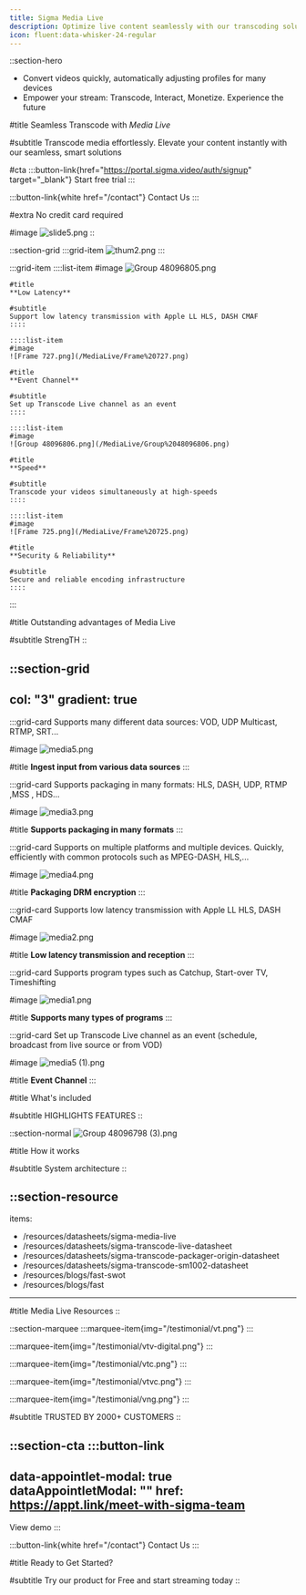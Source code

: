 ```yaml
---
title: Sigma Media Live
description: Optimize live content seamlessly with our transcoding solution.
icon: fluent:data-whisker-24-regular
---
```


::section-hero
- Convert videos quickly, automatically adjusting profiles for many devices
- Empower your stream: Transcode, Interact, Monetize. Experience the future

#title
Seamless Transcode with *Media Live*

#subtitle
Transcode media effortlessly. Elevate your content instantly with our seamless, smart solutions

#cta
  :::button-link{href="https://portal.sigma.video/auth/signup" target="_blank"}
  Start free trial
  :::

  :::button-link{white href="/contact"}
  Contact Us
  :::

#extra
No credit card required

#image
![slide5.png](/MediaLive/slide5.png)
::

::section-grid
  :::grid-item
  ![thum2.png](/MediaLive/thum2.png)
  :::

  :::grid-item
    ::::list-item
    #image
    ![Group 48096805.png](/MediaLive/Group%2048096805.png)
    
    #title
    **Low Latency**
    
    #subtitle
    Support low latency transmission with Apple LL HLS, DASH CMAF
    ::::
  
    ::::list-item
    #image
    ![Frame 727.png](/MediaLive/Frame%20727.png)
    
    #title
    **Event Channel**
    
    #subtitle
    Set up Transcode Live channel as an event
    ::::
  
    ::::list-item
    #image
    ![Group 48096806.png](/MediaLive/Group%2048096806.png)
    
    #title
    **Speed**
    
    #subtitle
    Transcode your videos simultaneously at high-speeds
    ::::
  
    ::::list-item
    #image
    ![Frame 725.png](/MediaLive/Frame%20725.png)
    
    #title
    **Security & Reliability**
    
    #subtitle
    Secure and reliable encoding infrastructure
    ::::
  :::

#title
Outstanding advantages of Media Live

#subtitle
StrengTH
::

::section-grid
---
col: "3"
gradient: true
---
  :::grid-card
  Supports many different data sources: VOD, UDP Multicast, RTMP, SRT...
  
  #image
  ![media5.png](/MediaLive/media5.png)
  
  #title
  **Ingest input from various data sources**
  :::

  :::grid-card
  Supports packaging in many formats: HLS, DASH, UDP, RTMP ,MSS , HDS...
  
  #image
  ![media3.png](/MediaLive/media3.png)
  
  #title
  **Supports packaging in many formats**
  :::

  :::grid-card
  Supports on multiple platforms and multiple devices. Quickly, efficiently with common protocols such as MPEG-DASH, HLS,...
  
  #image
  ![media4.png](/MediaLive/media4.png)
  
  #title
  **Packaging DRM encryption**
  :::

  :::grid-card
  Supports low latency transmission with Apple LL HLS, DASH CMAF
  
  #image
  ![media2.png](/MediaLive/media2.png)
  
  #title
  **Low latency transmission and reception**
  :::

  :::grid-card
  Supports program types such as Catchup, Start-over TV, Timeshifting
  
  #image
  ![media1.png](/MediaLive/media1.png)
  
  #title
  **Supports many types of programs**
  :::

  :::grid-card
  Set up Transcode Live channel as an event (schedule, broadcast from live source or from VOD)
  
  #image
  ![media5 (1).png](/MediaLive/media5%20\(1\).png)
  
  #title
  **Event Channel**
  :::

#title
What's included

#subtitle
HIGHLIGHTS FEATURES
::

::section-normal
![Group 48096798 (3).png](/MediaLive/Group%2048096798%20\(3\).png)

#title
How it works

#subtitle
System architecture
::

::section-resource
---
items:
  - /resources/datasheets/sigma-media-live
  - /resources/datasheets/sigma-transcode-live-datasheet
  - /resources/datasheets/sigma-transcode-packager-origin-datasheet
  - /resources/datasheets/sigma-transcode-sm1002-datasheet
  - /resources/blogs/fast-swot
  - /resources/blogs/fast
---
#title
Media Live Resources
::

::section-marquee
  :::marquee-item{img="/testimonial/vt.png"}
  :::

  :::marquee-item{img="/testimonial/vtv-digital.png"}
  :::

  :::marquee-item{img="/testimonial/vtc.png"}
  :::

  :::marquee-item{img="/testimonial/vtvc.png"}
  :::

  :::marquee-item{img="/testimonial/vng.png"}
  :::

#subtitle
TRUSTED BY 2000+ CUSTOMERS
::

::section-cta
  :::button-link
  ---
  data-appointlet-modal: true
  dataAppointletModal: ""
  href: https://appt.link/meet-with-sigma-team
  ---
  View demo
  :::

  :::button-link{white href="/contact"}
  Contact Us
  :::

#title
Ready to Get Started?

#subtitle
Try our product for Free and start streaming today
::
